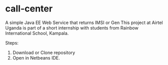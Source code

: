 # call-center
A simple Java EE Web Service that returns IMSI or Gen
This project at Airtel Uganda is part of a short internship with students from Rainbow International School, Kampala.

Steps:
1. Download or Clone repository
2. Open in Netbeans IDE.
